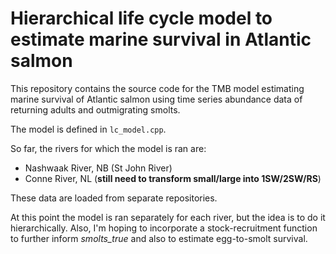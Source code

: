 Hierarchical life cycle model to estimate marine survival in Atlantic salmon
=====

This repository contains the source code for the TMB model estimating marine survival of
Atlantic salmon using time series abundance data of returning adults and outmigrating
smolts. 

The model is defined in `lc_model.cpp`. 

So far, the rivers for which the model is ran are:

- Nashwaak River, NB (St John River)
- Conne River, NL (**still need to transform small/large into 1SW/2SW/RS**)

These data are loaded from separate repositories.

At this point the model is ran separately for each river, but the idea is to do it hierarchically.
Also, I'm hoping to incorporate a stock-recruitment function to further inform *smolts_true* and 
also to estimate egg-to-smolt survival.




